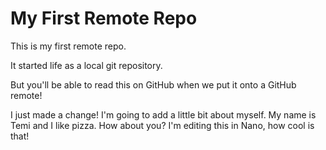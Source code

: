 # My First Remote Repo

This is my first remote repo.

It started life as a local git repository.

But you'll be able to read this on GitHub when we put it onto a GitHub remote!

I just made a change!
I'm going to add a little bit about myself. My name is Temi and I like pizza. How about you?
I'm editing this in Nano, how cool is that!
